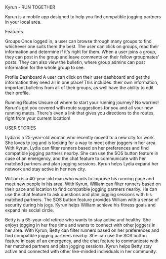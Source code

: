
Kyrun - RUN TOGETHER

Kyrun is a mobile app designed to help you find compatible jogging partners in your local area.

Features

Groups
Once logged in, a user can browse through many groups to find whichever one suits them the best. The user can click on groups, read their information and determine if it's right for them. When a user joins a group, they can post in the group and leave comments on their fellow groupmates' posts. They can also view the bulletin, where group admins can post information for the whole group to see.

Profile Dashboard
A user can click on their user dashboard and get the information they need all in one place! This includes: their own information, important bulletins from all of their groups, as well have the ability to edit their profile.

Running Routes
Unsure of where to start your running journey? No worries! Kyrun's got you covered with route suggestions for you and all your new running mates. There's even a link that gives you directions to the routes, right from your current location!


USER STORIES

Lydia is a 25-year-old woman who recently moved to a new city for work. She loves to jog and is looking for a way to meet other joggers in her area. With Kyrun, Lydia can filter runners based on her preferences and find compatible jogging partners nearby. She can use the SOS button feature in case of an emergency, and the chat feature to communicate with her matched partners and plan jogging sessions. Kyrun helps Lydia expand her network and stay active in her new city.

William is a 40-year-old man who wants to improve his running pace and meet new people in his area. With Kyrun, William can filter runners based on their pace and location to find compatible jogging partners nearby. He can use the chat feature to ask questions and plan jogging sessions with his matched partners. The SOS button feature provides William with a sense of security during his jogs. Kyrun helps William achieve his fitness goals and expand his social circle.

Betty is a 65-year-old retiree who wants to stay active and healthy. She enjoys jogging in her free time and wants to connect with other joggers in her area. With Kyrun, Betty can filter runners based on her preferences and find compatible jogging partners nearby. She can use the SOS button feature in case of an emergency, and the chat feature to communicate with her matched partners and plan jogging sessions. Kyrun helps Betty stay active and connected with other like-minded individuals in her community.
